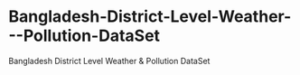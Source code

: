 # Bangladesh-District-Level-Weather---Pollution-DataSet
Bangladesh District Level Weather &amp; Pollution DataSet
